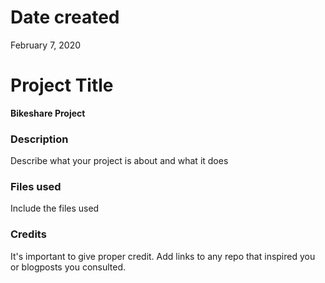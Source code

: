 # Date created
February 7, 2020

# Project Title
__Bikeshare Project__

### Description
Describe what your project is about and what it does

### Files used
Include the files used

### Credits
It's important to give proper credit. Add links to any repo that inspired you or blogposts you consulted.

